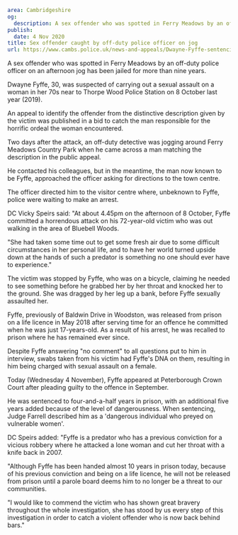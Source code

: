 ```yaml
area: Cambridgeshire
og:
  description: A sex offender who was spotted in Ferry Meadows by an off-duty police officer on an afternoon jog has been jailed for more than nine years.
publish:
  date: 4 Nov 2020
title: Sex offender caught by off-duty police officer on jog
url: https://www.cambs.police.uk/news-and-appeals/Dwayne-Fyffe-sentencing
```

A sex offender who was spotted in Ferry Meadows by an off-duty police officer on an afternoon jog has been jailed for more than nine years.

Dwayne Fyffe, 30, was suspected of carrying out a sexual assault on a woman in her 70s near to Thorpe Wood Police Station on 8 October last year (2019).

An appeal to identify the offender from the distinctive description given by the victim was published in a bid to catch the man responsible for the horrific ordeal the woman encountered.

Two days after the attack, an off-duty detective was jogging around Ferry Meadows Country Park when he came across a man matching the description in the public appeal.

He contacted his colleagues, but in the meantime, the man now known to be Fyffe, approached the officer asking for directions to the town centre.

The officer directed him to the visitor centre where, unbeknown to Fyffe, police were waiting to make an arrest.

DC Vicky Speirs said: "At about 4.45pm on the afternoon of 8 October, Fyffe committed a horrendous attack on his 72-year-old victim who was out walking in the area of Bluebell Woods.

"She had taken some time out to get some fresh air due to some difficult circumstances in her personal life, and to have her world turned upside down at the hands of such a predator is something no one should ever have to experience."

The victim was stopped by Fyffe, who was on a bicycle, claiming he needed to see something before he grabbed her by her throat and knocked her to the ground. She was dragged by her leg up a bank, before Fyffe sexually assaulted her.

Fyffe, previously of Baldwin Drive in Woodston, was released from prison on a life licence in May 2018 after serving time for an offence he committed when he was just 17-years-old. As a result of his arrest, he was recalled to prison where he has remained ever since.

Despite Fyffe answering "no comment" to all questions put to him in interview, swabs taken from his victim had Fyffe's DNA on them, resulting in him being charged with sexual assault on a female.

Today (Wednesday 4 November), Fyffe appeared at Peterborough Crown Court after pleading guilty to the offence in September.

He was sentenced to four-and-a-half years in prison, with an additional five years added because of the level of dangerousness. When sentencing, Judge Farrell described him as a 'dangerous individual who preyed on vulnerable women'.

DC Speirs added: "Fyffe is a predator who has a previous conviction for a vicious robbery where he attacked a lone woman and cut her throat with a knife back in 2007.

"Although Fyffe has been handed almost 10 years in prison today, because of his previous conviction and being on a life licence, he will not be released from prison until a parole board deems him to no longer be a threat to our communities.

"I would like to commend the victim who has shown great bravery throughout the whole investigation, she has stood by us every step of this investigation in order to catch a violent offender who is now back behind bars."
